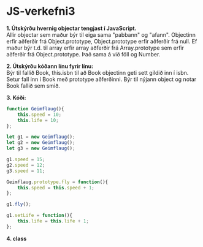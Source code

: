 # JS-verkefni3  
**1. Útskýrðu hvernig objectar tengjast í JavaScript.**  
Allir objectar sem maður býr til eiga sama "pabbann" og "afann". Objectinn erfir aðferðir frá Object.prototype, Object.prototype erfir aðferðir frá null. Ef maður býr t.d. til array erfir array aðferðir frá Array.prototype sem erfir aðferðir frá Object.prototype. Það sama á við föll og Number.  

**2. Útskýrðu kóðann línu fyrir línu:**  
Býr til fallið Book, this.isbn til að Book objectinn geti sett gildið inn í isbn.
Setur fall inn í Book með prototype aðferðinni.
Býr til nýjann object og notar Book fallið sem smið.  

**3. Kóði:**  
```javascript
function Geimflaug(){
    this.speed = 10;
    this.life = 10;
};

let g1 = new Geimflaug();
let g2 = new Geimflaug();
let g3 = new Geimflaug();

g1.speed = 15;
g2.speed = 12;
g3.speed = 11;

Geimflaug.prototype.fly = function(){
    this.speed = this.speed + 1;
};

g1.fly();

g1.setLife = function(){
    this.life = this.life + 1;
};
```  
**4. class**  


